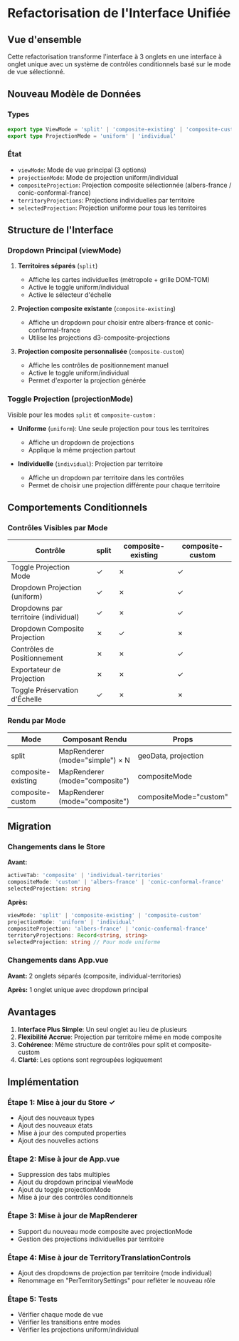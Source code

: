 # Refactorisation de l'Interface Unifiée

## Vue d'ensemble

Cette refactorisation transforme l'interface à 3 onglets en une interface à onglet unique avec un système de contrôles conditionnels basé sur le mode de vue sélectionné.

## Nouveau Modèle de Données

### Types

```typescript
export type ViewMode = 'split' | 'composite-existing' | 'composite-custom'
export type ProjectionMode = 'uniform' | 'individual'
```

### État

- `viewMode`: Mode de vue principal (3 options)
- `projectionMode`: Mode de projection uniform/individual
- `compositeProjection`: Projection composite sélectionnée (albers-france / conic-conformal-france)
- `territoryProjections`: Projections individuelles par territoire
- `selectedProjection`: Projection uniforme pour tous les territoires

## Structure de l'Interface

### Dropdown Principal (viewMode)

1. **Territoires séparés** (`split`)
   - Affiche les cartes individuelles (métropole + grille DOM-TOM)
   - Active le toggle uniform/individual
   - Active le sélecteur d'échelle

2. **Projection composite existante** (`composite-existing`)
   - Affiche un dropdown pour choisir entre albers-france et conic-conformal-france
   - Utilise les projections d3-composite-projections

3. **Projection composite personnalisée** (`composite-custom`)
   - Affiche les contrôles de positionnement manuel
   - Active le toggle uniform/individual
   - Permet d'exporter la projection générée

### Toggle Projection (projectionMode)

Visible pour les modes `split` et `composite-custom` :

- **Uniforme** (`uniform`): Une seule projection pour tous les territoires
  - Affiche un dropdown de projections
  - Applique la même projection partout

- **Individuelle** (`individual`): Projection par territoire
  - Affiche un dropdown par territoire dans les contrôles
  - Permet de choisir une projection différente pour chaque territoire

## Comportements Conditionnels

### Contrôles Visibles par Mode

| Contrôle | split | composite-existing | composite-custom |
|----------|-------|-------------------|------------------|
| Toggle Projection Mode | ✓ | ✗ | ✓ |
| Dropdown Projection (uniform) | ✓ | ✗ | ✓ |
| Dropdowns par territoire (individual) | ✓ | ✗ | ✓ |
| Dropdown Composite Projection | ✗ | ✓ | ✗ |
| Contrôles de Positionnement | ✗ | ✗ | ✓ |
| Exportateur de Projection | ✗ | ✗ | ✓ |
| Toggle Préservation d'Échelle | ✓ | ✗ | ✗ |

### Rendu par Mode

| Mode | Composant Rendu | Props |
|------|----------------|-------|
| split | MapRenderer (mode="simple") × N | geoData, projection |
| composite-existing | MapRenderer (mode="composite") | compositeMode |
| composite-custom | MapRenderer (mode="composite") | compositeMode="custom" |

## Migration

### Changements dans le Store

**Avant:**
```typescript
activeTab: 'composite' | 'individual-territories'
compositeMode: 'custom' | 'albers-france' | 'conic-conformal-france'
selectedProjection: string
```

**Après:**
```typescript
viewMode: 'split' | 'composite-existing' | 'composite-custom'
projectionMode: 'uniform' | 'individual'
compositeProjection: 'albers-france' | 'conic-conformal-france'
territoryProjections: Record<string, string>
selectedProjection: string // Pour mode uniforme
```

### Changements dans App.vue

**Avant:** 2 onglets séparés (composite, individual-territories)

**Après:** 1 onglet unique avec dropdown principal

## Avantages

1. **Interface Plus Simple**: Un seul onglet au lieu de plusieurs
2. **Flexibilité Accrue**: Projection par territoire même en mode composite
3. **Cohérence**: Même structure de contrôles pour split et composite-custom
4. **Clarté**: Les options sont regroupées logiquement

## Implémentation

### Étape 1: Mise à jour du Store ✓
- Ajout des nouveaux types
- Ajout des nouveaux états
- Mise à jour des computed properties
- Ajout des nouvelles actions

### Étape 2: Mise à jour de App.vue
- Suppression des tabs multiples
- Ajout du dropdown principal viewMode
- Ajout du toggle projectionMode
- Mise à jour des contrôles conditionnels

### Étape 3: Mise à jour de MapRenderer
- Support du nouveau mode composite avec projectionMode
- Gestion des projections individuelles par territoire

### Étape 4: Mise à jour de TerritoryTranslationControls
- Ajout des dropdowns de projection par territoire (mode individual)
- Renommage en "PerTerritorySettings" pour refléter le nouveau rôle

### Étape 5: Tests
- Vérifier chaque mode de vue
- Vérifier les transitions entre modes
- Vérifier les projections uniform/individual
